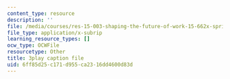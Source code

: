 ```yaml
---
content_type: resource
description: ''
file: /media/courses/res-15-003-shaping-the-future-of-work-15-662x-spring-2016/6ff85d25c171d955ca2316dd4600d83d_ADWGuj3nDQo.srt
file_type: application/x-subrip
learning_resource_types: []
ocw_type: OCWFile
resourcetype: Other
title: 3play caption file
uid: 6ff85d25-c171-d955-ca23-16dd4600d83d
---
```

